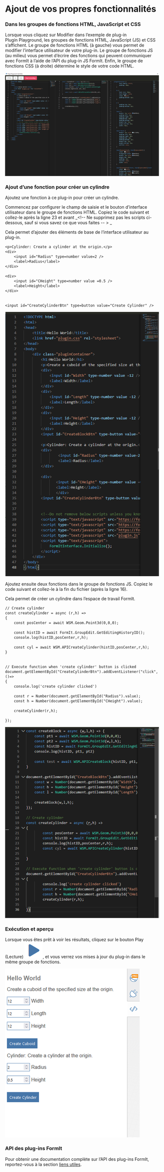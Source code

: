 # Ajout de vos propres fonctionnalités

### Dans les groupes de fonctions HTML, JavaScript et CSS

Lorsque vous cliquez sur Modifier dans l’exemple de plug-in Plugin Playground, les groupes de fonctions HTML, JavaScript (JS) et CSS s’affichent. Le groupe de fonctions HTML (à gauche) vous permet de modifier l’interface utilisateur de votre plug-in. Le groupe de fonctions JS (au milieu) vous permet d’écrire des fonctions qui peuvent communiquer avec FormIt à l’aide de l’API du plug-in JS FormIt. Enfin, le groupe de fonctions CSS (à droite) détermine le style de votre code HTML.

![](<../../../.gitbook/assets/image (27).png>)

### Ajout d’une fonction pour créer un cylindre

Ajoutez une fonction à ce plug-in pour créer un cylindre.

Commencez par configurer le champ de saisie et le bouton d’interface utilisateur dans le groupe de fonctions HTML. Copiez le code suivant et collez-le après la ligne 23 et avant _\<!-- Ne supprimez pas les scripts ci-dessous, sauf si vous savez ce que vous faites -- > _

Cela permet d’ajouter des éléments de base de l’interface utilisateur au plug-in.

```
<p>Cylinder: Create a cylinder at the origin.</p>
<div>
    <input id="Radius" type=number value=2 />
    <label>Radius</label>
</div>

<div>
    <input id="CHeight" type=number value =0.5 />
    <label>Height</label>
</div>


<input id="CreateCylinderBtn" type=button value="Create Cylinder" />

```

![](<../../../.gitbook/assets/image (86).png>)

Ajoutez ensuite deux fonctions dans le groupe de fonctions JS. Copiez le code suivant et collez-le à la fin du fichier (après la ligne 16).

Cela permet de créer un cylindre dans l’espace de travail FormIt.

```
// Create cylinder
const createCylinder = async (r,h) =>
{
    const posCenter = await WSM.Geom.Point3d(0,0,0);

    const histID = await FormIt.GroupEdit.GetEditingHistoryID();
    console.log(histID,posCenter,r,h);

    const cyl = await WSM.APICreateCylinder(histID,posCenter,r,h);
}


// Execute function when 'create cylinder' button is clicked
document.getElementById("CreateCylinderBtn").addEventListener("click", ()=>
{
    console.log('create cylinder clicked')

    const r = Number(document.getElementById("Radius").value);
    const h = Number(document.getElementById("CHeight").value);

    createCylinder(r,h);

});
```

![](<../../../.gitbook/assets/image (82).png>)

### Exécution et aperçu

Lorsque vous êtes prêt à voir les résultats, cliquez sur le bouton Play (Lecture) ![](<../../../.gitbook/assets/image (81).png>), et vous verrez vos mises à jour du plug-in dans le même groupe de fonctions.

![](<../../../.gitbook/assets/image (14).png>)

### API des plug-ins FormIt

Pour obtenir une documentation complète sur l’API des plug-ins FormIt, reportez-vous à la section [liens utiles](../useful-links.md).
